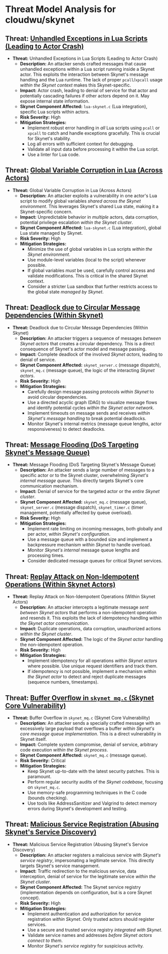 # Threat Model Analysis for cloudwu/skynet

## Threat: [Unhandled Exceptions in Lua Scripts (Leading to Actor Crash)](./threats/unhandled_exceptions_in_lua_scripts__leading_to_actor_crash_.md)

*   **Threat:** Unhandled Exceptions in Lua Scripts (Leading to Actor Crash)
    *   **Description:** An attacker sends crafted messages that cause unhandled exceptions within a Lua script running inside a Skynet actor.  This exploits the interaction between Skynet's message handling and the Lua runtime.  The lack of proper `pcall`/`xpcall` usage *within the Skynet context* makes this Skynet-specific.
    *   **Impact:** Actor crash, leading to denial of service for that actor and potentially cascading failures if other actors depend on it. May expose internal state information.
    *   **Skynet Component Affected:**  `lua-skynet.c` (Lua integration), specific Lua scripts within actors.
    *   **Risk Severity:** High
    *   **Mitigation Strategies:**
        *   Implement robust error handling in *all* Lua scripts using `pcall` or `xpcall` to catch and handle exceptions gracefully. This is crucial for Skynet's stability.
        *   Log all errors with sufficient context for debugging.
        *   Validate all input data before processing it within the Lua script.
        *   Use a linter for Lua code.

## Threat: [Global Variable Corruption in Lua (Across Actors)](./threats/global_variable_corruption_in_lua__across_actors_.md)

*   **Threat:** Global Variable Corruption in Lua (Across Actors)
    *   **Description:** An attacker exploits a vulnerability in one actor's Lua script to modify global variables *shared across the Skynet environment*. This leverages Skynet's shared Lua state, making it a Skynet-specific concern.
    *   **Impact:**  Unpredictable behavior in *multiple* actors, data corruption, potential privilege escalation *within the Skynet cluster*.
    *   **Skynet Component Affected:** `lua-skynet.c` (Lua integration), global Lua state managed by Skynet.
    *   **Risk Severity:** High
    *   **Mitigation Strategies:**
        *   Minimize the use of global variables in Lua scripts *within the Skynet environment*.
        *   Use module-level variables (local to the script) whenever possible.
        *   If global variables *must* be used, carefully control access and validate modifications. This is critical in the shared Skynet context.
        *   Consider a stricter Lua sandbox that further restricts access to the global state *managed by Skynet*.

## Threat: [Deadlock due to Circular Message Dependencies (Within Skynet)](./threats/deadlock_due_to_circular_message_dependencies__within_skynet_.md)

*   **Threat:** Deadlock due to Circular Message Dependencies (Within Skynet)
    *   **Description:**  An attacker triggers a sequence of messages *between Skynet actors* that creates a circular dependency. This is a direct consequence of Skynet's actor model and message passing.
    *   **Impact:**  Complete deadlock of the involved *Skynet actors*, leading to denial of service.
    *   **Skynet Component Affected:**  `skynet_server.c` (message dispatch), `skynet_mq.c` (message queue), the logic of the interacting *Skynet actors*.
    *   **Risk Severity:** High
    *   **Mitigation Strategies:**
        *   Carefully design message passing protocols *within Skynet* to avoid circular dependencies.
        *   Use a directed acyclic graph (DAG) to visualize message flows and identify potential cycles *within the Skynet actor network*.
        *   Implement timeouts on message sends and receives *within Skynet's message handling* to break potential deadlocks.
        *   Monitor Skynet's internal metrics (message queue lengths, actor responsiveness) to detect deadlocks.

## Threat: [Message Flooding (DoS Targeting Skynet's Message Queue)](./threats/message_flooding__dos_targeting_skynet's_message_queue_.md)

*   **Threat:**  Message Flooding (DoS Targeting Skynet's Message Queue)
    *   **Description:** An attacker sends a large number of messages to a specific actor or to the Skynet cluster, overwhelming *Skynet's internal message queue*. This directly targets Skynet's core communication mechanism.
    *   **Impact:**  Denial of service for the targeted actor or the *entire Skynet cluster*.
    *   **Skynet Component Affected:**  `skynet_mq.c` (message queue), `skynet_server.c` (message dispatch), `skynet_timer.c` (timer management, potentially affected by queue overload).
    *   **Risk Severity:** High
    *   **Mitigation Strategies:**
        *   Implement rate limiting on incoming messages, both globally and per actor, *within Skynet's configuration*.
        *   Use a message queue with a bounded size and implement a backpressure mechanism *within Skynet* to handle overload.
        *   Monitor *Skynet's internal* message queue lengths and processing times.
        *   Consider dedicated message queues for critical Skynet services.

## Threat: [Replay Attack on Non-Idempotent Operations (Within Skynet Actors)](./threats/replay_attack_on_non-idempotent_operations__within_skynet_actors_.md)

*   **Threat:**  Replay Attack on Non-Idempotent Operations (Within Skynet Actors)
    *   **Description:** An attacker intercepts a legitimate message *sent between Skynet actors* that performs a non-idempotent operation and resends it. This exploits the lack of idempotency handling *within the Skynet actor communication*.
    *   **Impact:**  Duplicate operations, data corruption, unauthorized actions *within the Skynet cluster*.
    *   **Skynet Component Affected:** The logic of the *Skynet actor* handling the non-idempotent operation.
    *   **Risk Severity:** High
    *   **Mitigation Strategies:**
        *   Implement idempotency for all operations *within Skynet actors* where possible. Use unique request identifiers and track them.
        *   If idempotency is not possible, implement a mechanism *within the Skynet actor* to detect and reject duplicate messages (sequence numbers, timestamps).

## Threat: [Buffer Overflow in `skynet_mq.c` (Skynet Core Vulnerability)](./threats/buffer_overflow_in__skynet_mq_c___skynet_core_vulnerability_.md)

*   **Threat:**  Buffer Overflow in `skynet_mq.c` (Skynet Core Vulnerability)
    *   **Description:** An attacker sends a specially crafted message with an excessively large payload that overflows a buffer *within Skynet's core message queue implementation*. This is a direct vulnerability in Skynet itself.
    *   **Impact:**  Complete system compromise, denial of service, arbitrary code execution *within the Skynet process*.
    *   **Skynet Component Affected:**  `skynet_mq.c` (message queue).
    *   **Risk Severity:** Critical
    *   **Mitigation Strategies:**
        *   Keep Skynet up-to-date with the latest security patches. This is paramount.
        *   Perform regular security audits of the *Skynet codebase*, focusing on `skynet_mq.c`.
        *   Use memory-safe programming techniques in the C code (bounds checking).
        *   Use tools like AddressSanitizer and Valgrind to detect memory errors during Skynet's development and testing.

## Threat: [Malicious Service Registration (Abusing Skynet's Service Discovery)](./threats/malicious_service_registration__abusing_skynet's_service_discovery_.md)

*   **Threat:**  Malicious Service Registration (Abusing Skynet's Service Discovery)
    *   **Description:** An attacker registers a malicious service with *Skynet's service registry*, impersonating a legitimate service. This directly targets Skynet's service management.
    *   **Impact:**  Traffic redirection to the malicious service, data interception, denial of service for the legitimate service *within the Skynet cluster*.
    *   **Skynet Component Affected:**  The Skynet service registry (implementation depends on configuration, but is a core Skynet concept).
    *   **Risk Severity:** High
    *   **Mitigation Strategies:**
        *   Implement authentication and authorization for service registration *within Skynet*. Only trusted actors should register services.
        *   Use a secure and trusted service registry *integrated with Skynet*.
        *   Validate service names and addresses *before Skynet actors connect to them*.
        *   Monitor *Skynet's service registry* for suspicious activity.

